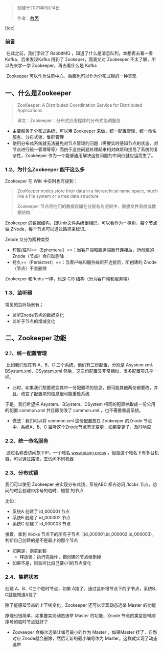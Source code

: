 > 创建于2021年9月14日
>
> 作者：[敖丙](https://mp.weixin.qq.com/s/2l8iZeTRfMaUOcgtad1wIQ)

[toc]

### 前言

​		在此之前，我们学过了 RabbitMQ ，知道了什么是消息队列，本想再去看一看 Kafka，后来发现Kafka 用到了 Zookeper，而我又对 Zookeeper 不太了解，所以先来学一学 Zookeeper，再去看什么是 Kafka

​		Zookeeper 可以作为注册中心，后面也可以作为分布式锁的一种实现



## 一、什么是Zookeeper

> ZooKeeper: A Distributed Coordination Service for Distributed Applications
>
> 译文：Zookeeper：分布式应用程序的分布式协调服务

+ 主要服务于分布式系统，可以用 Zookeeper 来做，统一配置管理、统一命名服务、分布式锁、集群管理
+ 使用分布式系统就无法避免对节点管理的问题（需要实时感知节点的状态、对节点进行统一管理等等）而由于这些问题处理起来相对麻烦和提高了系统的复杂性，Zookeeper 作为一个能够通用解决这些问题的中间价就应运而生了。

### 1.2、为什么Zookeeper 能干这么多

Zookeeper 在 Wiki 中实时也有提到：

> ZooKeeper nodes store their data in a hierarchical name space, much like a file system or a tree data structure
>
> Zookeeper 节点将他们的数据存储在分层名名空间中，很想文件系统或数据结构

Zookeeper 的数据结构，跟Unix文件系统很相识，可以看作为一棵树，每个节点做 ZNode，每个节点可以通过路径来标识。

Znode 又分为两种类型

+ 短暂/临时==（Ephemeral）==：当客户端和服务端断开连接后，所创建的Znode（节点）会自动删除
+ 持久==（Persistnet）==：当客户端和服务端断开连接后，所创建的 Znode（节点）不会删除

Zookeeper 和Redis 一样，也是 C/S 结构（分为客户端和服务端）

### 1.3、监听器

常见的监听场景有；

+ 监听Znode节点的数据变化
+ 监听子节点的增减变化

## 二、Zookeeper 功能

### 2.1、统一配置管理

​		比如我们现在有 A、B、C 三个系统，他们有三份配置，分别是 Asystem.xml、BSystem.xml、CSystem.xml 然后，这三份配置又非常相似，很多配置项几乎一样。

+ 此时，如果我们想要改变其中一份配置项的信息，很可能其他两份都要改，并且，改变了配置项的信息很可能重启系统

于是，我们希望把 Asystem、BSystem、CSystem 相同的配置抽取成一份公用的配置 common.xml 并且即使改了 common.xml ，也不需要重启系统。

+ 做法：我们可以将 common.xml 这份配置放在 Zookeeper 的Znode 节点中，系统A、B、C 监听这个Znode节点有无变更，如果变更了，及时响应

### 2.2、统一命名服务

​	通过名称去访问旗下IP，一个域名 www.xiang.press ，但是这个域名下有多台机器，可以通过路径，去访问不同机器

### 2.3、分布式锁

我们可以使用 Zookeeper 来实现分布式锁，系统ABC 都去访问 /locks 节点，访问的时会创建带序号的临时、短暂 的节点

比如：

+ 系统A 创建了 id_000001 节点
+ 系统B 创建了 id_000002 节点
+ 系统C 创建了 id_000003 节点

接着，拿到 /locks 节点下的所有子节点（id_000001,id_000002,id_000003)，判断自己创建的是不是最小的那个节点

+ 如果是，则拿到锁
  + 释放锁：执行完操作，把创建的节点给删掉
+ 如果不是，则监听比自己要小1的节点变化

### 2.4、集群状态

创建 A、B、C三个临时节点，如果 A挂了，通过监听根节点下的子节点，系统B、C就能知道A挂了

除了能感知节点的上下线变化，Zookeeper 还可以实现动态选举 Master 的功能

原理也很简单，如果要实现动态选举 Master 的功能，Znode 节点的类型是带顺序号的临时节点就好了

+ Zookeeper 会每次选举让编号最小的作为 Master ，如果Master 挂了，自然对应 Znode就会删除，然后让新的最小编号作为 Master，这样就实现了动态选举


